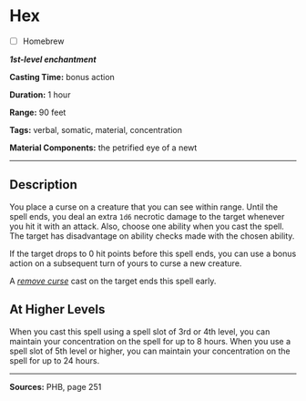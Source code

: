 # Hex

- [ ] Homebrew

***1st-level enchantment***

**Casting Time:** bonus action

**Duration:** 1 hour

**Range:** 90 feet

**Tags:** verbal, somatic, material, concentration

**Material Components:** the petrified eye of a newt

---

## Description
You place a curse on a creature that you can see within range.
Until the spell ends, you deal an extra `1d6` necrotic damage to the target whenever you hit it with an attack.
Also, choose one ability when you cast the spell.
The target has disadvantage on ability checks made with the chosen ability.

If the target drops to 0 hit points before this spell ends, you can use a bonus action on a subsequent turn of yours to curse a new creature.

A [*remove curse*](./remove-curse) cast on the target ends this spell early.

## At Higher Levels
When you cast this spell using a spell slot of 3rd or 4th level, you can maintain your concentration on the spell for up to 8 hours.
When you use a spell slot of 5th level or higher, you can maintain your concentration on the spell for up to 24 hours.

---

**Sources:** PHB, page 251
